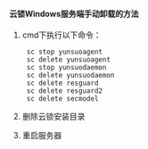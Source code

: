 #### 云锁Windows服务端手动卸载的方法
1. cmd下执行以下命令： 

        sc stop yunsuoagent
        sc delete yunsuoagent
        sc stop yunsuodaemon
        sc delete yunsuodaemon
        sc delete resguard
        sc delete resguard2
        sc delete secmodel

2. 删除云锁安装目录

3. 重启服务器